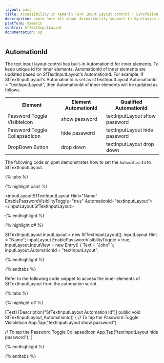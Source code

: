 ```yaml
---
layout: post
title: Accessibility in Xamarin Text Input Layout control | Syncfusion
description: Learn here all about Accessibility support in Syncfusion Xamarin Text Input Layout (SfTextInputLayout) control and more.
platform: Xamarin
control: SfTextInputLayout
documentation: ug
---
```


## AutomationId

The text input layout control has built-in AutomationId for inner elements. To keep unique id for inner elements, AutomationId of inner elements are updated based on SfTextInputLayout's AutomationId. For example, if SfTextInputLayout's AutomationId is set as sfTextInputLayout.AutomationId = "textInputLayout", then AutomationId of inner elements will be updated as follows.

<table>
<tr>
 <th>Element</th>
 <th>Element AutomationId</th>
 <th>Qualified AutomationId</th>
</tr>
<tr>
<td>Password Toggle VisibleIcon</td>
<td>show password</td>
<td>textInputLayout show password</td>
</tr>
<tr>
<td>Password Toggle CollapsedIcon</td>
<td>hide password</td>
<td>textInputLayout hide password</td>
</tr>
<tr>
<td>DropDown Button</td>
<td>drop down</td>
<td>textInputLayout drop down</td>
</tr>
</table>


The following code snippet demonstrates how to set the `AutomationId` to SfTextInputLayout.

{% tabs %}

{% highlight xaml %}

<inputLayout:SfTextInputLayout
    Hint="Name"
    EnablePasswordVisibilityToggle="true"
    AutomationId="textInputLayout">
    <Entry Text="John" />
</inputLayout:SfTextInputLayout>

{% endhighlight %}

{% highlight c# %}

SfTextInputLayout inputLayout = new SfTextInputLayout();
inputLayout.Hint = "Name";
inputLayout.EnablePasswordVisibilityToggle = true;
inputLayout.InputView = new Entry() { Text = "John" };
inputLayout.AutomationId = "textInputLayout";

{% endhighlight %}

{% endtabs %}

Refer to the following code snippet to access the inner elements of SfTextInputLayout from the automation script.

{% tabs %}

{% highlight c# %}

[Test]
[Description("SfTextInputLayout Automation Id")]
public void SfTextInputLayout_AutomationId()
{
   // To tap the Password Toggle VisibleIcon
   App.Tap("textInputLayout show password");

   // To tap the Password Toggle CollapsedIcon
   App.Tap("textInputLayout hide password");
}

{% endhighlight %}

{% endtabs %}